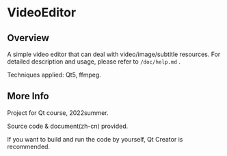 # VideoEditor

## Overview

A simple video editor that can deal with video/image/subtitle resources. For detailed description and usage, please refer to `/doc/help.md` .

Techniques applied: Qt5, ffmpeg.

## More Info

Project for Qt course, 2022summer.

Source code & document(zh-cn) provided.

If you want to build and run the code by yourself, Qt Creator is recommended.
